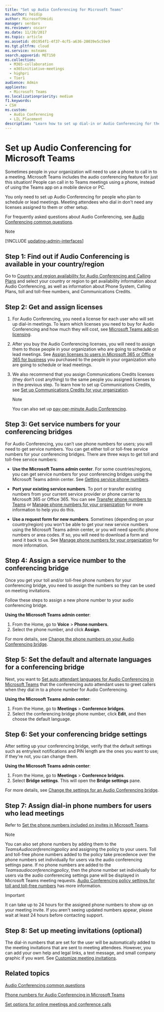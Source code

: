 ```yaml
---
title: "Set up Audio Conferencing for Microsoft Teams"
ms.author: heidip
author: MicrosoftHeidi
manager: serdars
ms.reviewer: oscarr
ms.date: 11/28/2017
ms.topic: article
ms.assetid: d01954f1-4f37-4cf5-a636-20039e5c59e9
ms.tgt.pltfrm: cloud
ms.service: msteams
search.appverid: MET150
ms.collection: 
  - M365-collaboration
  - m365initiative-meetings
  - highpri
  - Tier1
audience: Admin
appliesto: 
  - Microsoft Teams
ms.localizationpriority: medium
f1.keywords:
- CSH
ms.custom: 
  - Audio Conferencing
  - LIL_Placement
description: "Learn how to set up dial-in or Audio Conferencing for the people in your business who need to use a phone to join conference calls. "
---
```


# Set up Audio Conferencing for Microsoft Teams

Sometimes people in your organization will need to use a phone to call in to a meeting. Microsoft Teams includes the audio conferencing feature for just this situation! People can call in to Teams meetings using a phone, instead of using the Teams app on a mobile device or PC.
  
You only need to set up Audio Conferencing for people who plan to schedule or lead meetings. Meeting attendees who dial in don't need any licenses assigned to them or other setup.
  
For frequently asked questions about Audio Conferencing, see [Audio Conferencing common questions](audio-conferencing-common-questions.md).

> [!NOTE]
> [!INCLUDE [updating-admin-interfaces](includes/updating-admin-interfaces.md)]
  
## Step 1: Find out if Audio Conferencing is available in your country/region

Go to [Country and region availability for Audio Conferencing and Calling Plans](country-and-region-availability-for-audio-conferencing-and-calling-plans/country-and-region-availability-for-audio-conferencing-and-calling-plans.md) and select your country or region to get availability information about Audio Conferencing, as well as information about Phone System, Calling Plans, toll and toll-free numbers, and Communications Credits.

## Step 2: Get and assign licenses

1. For Audio Conferencing, you need a license for each user who will set up dial-in meetings. To learn which licenses you need to buy for Audio Conferencing and how much they will cost, see [Microsoft Teams add-on licensing](./teams-add-on-licensing/microsoft-teams-add-on-licensing.md).

2. After you buy the Audio Conferencing licenses, you will need to assign them to those people in your organization who are going to schedule or lead meetings. See [Assign licenses to users in Microsoft 365 or Office 365 for business](https://support.office.com/article/997596b5-4173-4627-b915-36abac6786dc) you purchased to the people in your organization who are going to schedule or lead meetings.

3. We also recommend that you assign Communications Credits licenses (they don’t cost anything) to the same people you assigned licenses to in the previous step. To learn how to set up Communications Credits, see [Set up Communications Credits for your organization](set-up-communications-credits-for-your-organization.md).

   > [!NOTE]
   > You can also set up [pay-per-minute Audio Conferencing](audio-conferencing-pay-per-minute.md).

## Step 3: Get service numbers for your conferencing bridges

For Audio Conferencing, you can’t use phone numbers for users; you will need to get service numbers. You can get either toll or toll-free service numbers for your conferencing bridges. There are three ways to get toll and toll-free service numbers:
  
- **Use the Microsoft Teams admin center**. For some countries/regions, you can get service numbers for your conferencing bridges using the Microsoft Teams admin center. See [Getting service phone numbers](./getting-service-phone-numbers.md).

- **Port your existing service numbers**. To port or transfer existing numbers from your current service provider or phone carrier to Microsoft 365 or Office 365. You can see [Transfer phone numbers to Teams](phone-number-calling-plans/transfer-phone-numbers-to-teams.md) or [Manage phone numbers for your organization](manage-phone-numbers-for-your-organization/manage-phone-numbers-for-your-organization.md) for more information to help you do this.  
  
- **Use a request form for new numbers**. Sometimes (depending on your country/region) you won't be able to get your new service numbers using the Microsoft Teams admin center, or you will need specific phone numbers or area codes. If so, you will need to download a form and send it back to us. See [Manage phone numbers for your organization](manage-phone-numbers-for-your-organization/manage-phone-numbers-for-your-organization.md) for more information.

## Step 4: Assign a service number to the conferencing bridge

Once you get your toll and/or toll-free phone numbers for your conferencing bridge, you need to assign the numbers so they can be used on meeting invitations.  

Follow these steps to assign a new phone number to your audio conferencing bridge.

 **Using the Microsoft Teams admin center**:

 1. From the Home, go to **Voice** > **Phone numbers**.
 2. Select the phone number, and click **Assign**.

For more details, see [Change the phone numbers on your Audio Conferencing bridge](change-the-phone-numbers-on-your-audio-conferencing-bridge.md).

## Step 5: Set the default and alternate languages for a conferencing bridge

Next, you want to [Set auto attendant languages for Audio Conferencing in Microsoft Teams](set-auto-attendant-languages-for-audio-conferencing-in-teams.md) that the conferencing auto attendant uses to greet callers when they dial in to a phone number for Audio Conferencing.

 **Using the Microsoft Teams admin center**:

1. From the Home, go to **Meetings** > **Conference bridges**.
2. Select the conferencing bridge phone number, click **Edit**, and then choose the default language.

## Step 6: Set your conferencing bridge settings

After setting up your conferencing bridge, verify that the default settings such as entry/exit notifications and PIN length are the ones you want to use; if they're not, you can change them.

 **Using the Microsoft Teams admin center**:

1. From the Home, go to **Meetings** > **Conference bridges**.
2. Select **Bridge settings**. This will open the **Bridge settings** pane.

For more details, see [Change the settings for an Audio Conferencing bridge](change-the-settings-for-an-audio-conferencing-bridge.md).

## Step 7: Assign dial-in phone numbers for users who lead meetings

Refer to [Set the phone numbers included on invites in Microsoft Teams](set-the-phone-numbers-included-on-invites-in-teams.md).

> [!NOTE]
> You can also set phone numbers by adding them to the *TeamsAudioconferencingpolicy* and assigning the policy to your users. Toll and toll-free phone numbers added to the policy take precedence over the phone numbers set individually for users via the audio conferencing settings pane. If no phone numbers are added to the *Teamsaudioconferencingpolicy*, then the phone number set individually for users via the audio conferencing settings pane will be displayed in Microsoft Teams meeting requests. [Audio Conferencing policy settings for toll and toll-free numbers](audio-conferencing-toll-free-numbers-policy.md) has more information.

> [!IMPORTANT]
> It can take up to 24 hours for the assigned phone numbers to show up on your meeting invite. If you aren't seeing updated numbers appear, please wait at least 24 hours before contacting support.

## Step 8: Set up meeting invitations (optional)

The dial-in numbers that are set for the user will be automatically added to the meeting invitations that are sent to meeting attendees. However, you can add your own help and legal links, a text message, and small company graphic if you want. See [Customize meeting invitations](meeting-settings-in-teams.md#customize-meeting-invitations).

## Related topics

[Audio Conferencing common questions](audio-conferencing-common-questions.md)
  
[Phone numbers for Audio Conferencing in Microsoft Teams](phone-numbers-for-audio-conferencing-in-teams.md)
  
[Set options for online meetings and conference calls](https://support.office.com/article/DCD1CA39-0C1F-466C-9573-F04138FEF5E2)
